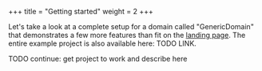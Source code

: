 +++
title = "Getting started"
weight = 2
+++

Let's take a look at a complete setup for a domain called "GenericDomain" that demonstrates a few more features than fit on the [landing page](../index.html#glimpse-of-a-simple-use-case). The entire example project is also available here: TODO LINK.


TODO continue: get project to work and describe here


